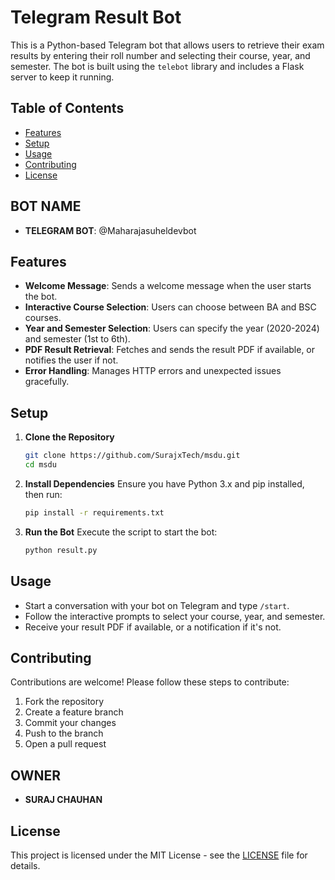 
# Telegram Result Bot

This is a Python-based Telegram bot that allows users to retrieve their exam results by entering their roll number and selecting their course, year, and semester. The bot is built using the `telebot` library and includes a Flask server to keep it running.

## Table of Contents

- [Features](#features)
- [Setup](#setup)
- [Usage](#usage)
- [Contributing](#contributing)
- [License](#license)
## BOT NAME
- **TELEGRAM BOT**: @Maharajasuheldevbot
## Features

- **Welcome Message**: Sends a welcome message when the user starts the bot.
- **Interactive Course Selection**: Users can choose between BA and BSC courses.
- **Year and Semester Selection**: Users can specify the year (2020-2024) and semester (1st to 6th).
- **PDF Result Retrieval**: Fetches and sends the result PDF if available, or notifies the user if not.
- **Error Handling**: Manages HTTP errors and unexpected issues gracefully.

## Setup

1. **Clone the Repository**
   ```bash
   git clone https://github.com/SurajxTech/msdu.git
   cd msdu
   ```

2. **Install Dependencies**
   Ensure you have Python 3.x and pip installed, then run:
   ```bash
   pip install -r requirements.txt
   ```
3. **Run the Bot**
   Execute the script to start the bot:
   ```bash
   python result.py
   ```

## Usage

- Start a conversation with your bot on Telegram and type `/start`.
- Follow the interactive prompts to select your course, year, and semester.
- Receive your result PDF if available, or a notification if it's not.

## Contributing

Contributions are welcome! Please follow these steps to contribute:

1. Fork the repository
2. Create a feature branch
3. Commit your changes
4. Push to the branch
5. Open a pull request

## OWNER 
- **SURAJ CHAUHAN**
## License

This project is licensed under the MIT License - see the [LICENSE](LICENSE) file for details.
